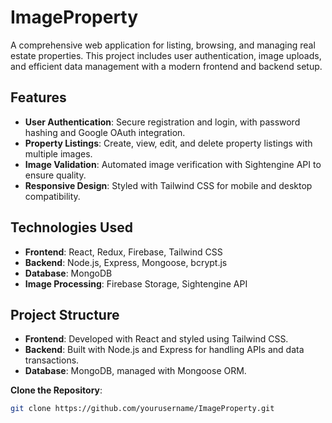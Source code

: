 # ImageProperty

A comprehensive web application for listing, browsing, and managing real estate properties. This project includes user authentication, image uploads, and efficient data management with a modern frontend and backend setup.

## Features

- **User Authentication**: Secure registration and login, with password hashing and Google OAuth integration.
- **Property Listings**: Create, view, edit, and delete property listings with multiple images.
- **Image Validation**: Automated image verification with Sightengine API to ensure quality.
- **Responsive Design**: Styled with Tailwind CSS for mobile and desktop compatibility.

## Technologies Used

- **Frontend**: React, Redux, Firebase, Tailwind CSS
- **Backend**: Node.js, Express, Mongoose, bcrypt.js
- **Database**: MongoDB
- **Image Processing**: Firebase Storage, Sightengine API

## Project Structure

- **Frontend**: Developed with React and styled using Tailwind CSS.
- **Backend**: Built with Node.js and Express for handling APIs and data transactions.
- **Database**: MongoDB, managed with Mongoose ORM.

 **Clone the Repository**:
   ```bash
   git clone https://github.com/yourusername/ImageProperty.git

